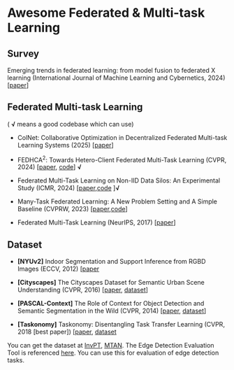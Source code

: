 # Awesome Federated & Multi-task Learning

## Survey
Emerging trends in federated learning: from model fusion to federated X learning (International Journal of Machine Learning and Cybernetics, 2024) [[paper](https://arxiv.org/pdf/2102.12920)]


## Federated Multi-task Learning
( **√** means a good codebase which can use)
* ColNet: Collaborative Optimization in Decentralized Federated Multi-task Learning Systems (2025) [[paper](https://arxiv.org/pdf/2501.10347?)]
* FEDHCA<sup>2</sup>: Towards Hetero-Client Federated Multi-Task Learning (CVPR, 2024) [[paper](https://openaccess.thecvf.com/content/CVPR2024/papers/Lu_FedHCA2_Towards_Hetero-Client_Federated_Multi-Task_Learning_CVPR_2024_paper.pdf), [code](https://github.com/innovator-zero/FedHCA2)] **√**

* Federated Multi-Task Learning on Non-IID Data Silos: An Experimental Study (ICMR, 2024) [[paper](https://arxiv.org/pdf/2402.12876),[code](https://github.com/youngfish42/FMTL-Benchmark) ]**√**
* Many-Task Federated Learning: A New Problem Setting and A Simple Baseline (CVPRW, 2023) [[paper](https://openaccess.thecvf.com/content/CVPR2023W/FedVision/papers/Cai_Many-Task_Federated_Learning_A_New_Problem_Setting_and_a_Simple_CVPRW_2023_paper.pdf),[code](https://github.com/VITA-Group/MaT-FL?tab=readme-ov-file)]

* Federated Multi-Task Learning (NeurIPS, 2017) [[paper](https://arxiv.org/pdf/1705.10467)]

## Dataset
* **[NYUv2]** Indoor Segmentation and Support Inference from RGBD Images (ECCV, 2012) [[paper](https://cs.nyu.edu/~silberman/papers/indoor_seg_support.pdf)

* **[Cityscapes]** The Cityscapes Dataset for Semantic Urban Scene Understanding (CVPR, 2016) [[paper](https://ieeexplore.ieee.org/stamp/stamp.jsp?tp=&arnumber=7780719), [dataset](https://www.cityscapes-dataset.com/)]

* **[PASCAL-Context]** The Role of Context for Object Detection and Semantic Segmentation in the Wild (CVPR, 2014) [[paper](https://cs.stanford.edu/~roozbeh/pascal-context/mottaghi_et_al_cvpr14.pdf), [dataset](https://cs.stanford.edu/~roozbeh/pascal-context/)]

* **[Taskonomy]** Taskonomy: Disentangling Task Transfer Learning (CVPR, 2018 [best paper]) [[paper](https://openaccess.thecvf.com/content_cvpr_2018/papers/Zamir_Taskonomy_Disentangling_Task_CVPR_2018_paper.pdf), [dataset](http://taskonomy.stanford.edu/)

You can get the dataset at [InvPT](https://github.com/prismformore/Multi-Task-Transformer/tree/main/InvPT), [MTAN](https://github.com/lorenmt/mtan). The Edge Detection Evaluation Tool is referenced [here](https://github.com/prismformore/Boundary-Detection-Evaluation-Tools). You can use this for evaluation of edge detection tasks.

